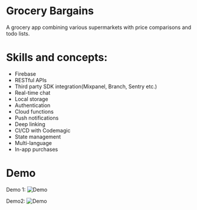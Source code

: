 # Grocery Bargains

A grocery app combining various supermarkets with price comparisons and todo lists.

# Skills and concepts:
- Firebase
- RESTful APIs
- Third party SDK integration(Mixpanel, Branch, Sentry etc.)
- Real-time chat
- Local storage
- Authentication
- Cloud functions
- Push notifications
- Deep linking
- CI/CD with Codemagic
- State management
- Multi-language
- In-app purchases

# Demo
Demo 1:
![Demo](assets/demo_short_resized.gif)

Demo2:
![Demo](assets/demo_resized.gif)


